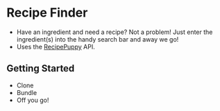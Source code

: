 # Recipe Finder
- Have an ingredient and need a recipe? Not a problem! Just enter the ingredient(s) into the handy search bar and away we go!
- Uses the [RecipePuppy](http://www.recipepuppy.com/) API.

## Getting Started

- Clone
- Bundle
- Off you go!
